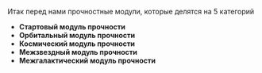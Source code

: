 Итак перед нами прочностные модули, которые делятся на 5 категорий

- **Стартовый модуль прочности** 
- **Орбитальный модуль прочности**
- **Космический модуль прочности**
- **Межзвездный модуль прочности**
- **Межгалактический модуль прочности**
